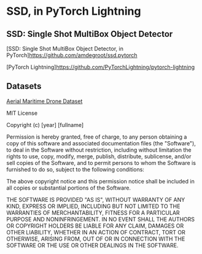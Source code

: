 # SSD, in PyTorch Lightning


## SSD: Single Shot MultiBox Object Detector

[SSD: Single Shot MultiBox Object Detector, in PyTorch]https://github.com/amdegroot/ssd.pytorch

[PyTorch Lightning]https://github.com/PyTorchLightning/pytorch-lightning

## Datasets

[Aerial Maritime Drone Dataset](https://public.roboflow.com/object-detection/aerial-maritime)

MIT License

Copyright (c) [year] [fullname]

Permission is hereby granted, free of charge, to any person obtaining a copy
of this software and associated documentation files (the "Software"), to deal
in the Software without restriction, including without limitation the rights
to use, copy, modify, merge, publish, distribute, sublicense, and/or sell
copies of the Software, and to permit persons to whom the Software is
furnished to do so, subject to the following conditions:

The above copyright notice and this permission notice shall be included in all
copies or substantial portions of the Software.

THE SOFTWARE IS PROVIDED "AS IS", WITHOUT WARRANTY OF ANY KIND, EXPRESS OR
IMPLIED, INCLUDING BUT NOT LIMITED TO THE WARRANTIES OF MERCHANTABILITY,
FITNESS FOR A PARTICULAR PURPOSE AND NONINFRINGEMENT. IN NO EVENT SHALL THE
AUTHORS OR COPYRIGHT HOLDERS BE LIABLE FOR ANY CLAIM, DAMAGES OR OTHER
LIABILITY, WHETHER IN AN ACTION OF CONTRACT, TORT OR OTHERWISE, ARISING FROM,
OUT OF OR IN CONNECTION WITH THE SOFTWARE OR THE USE OR OTHER DEALINGS IN THE
SOFTWARE.
